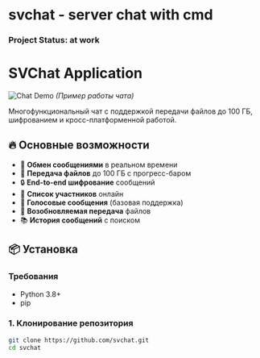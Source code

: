# svchat - server chat with cmd

### Project Status: at work


# SVChat Application

![Chat Demo](demo.gif) *(Пример работы чата)*

Многофункциональный чат с поддержкой передачи файлов до 100 ГБ, шифрованием и кросс-платформенной работой.

## 🔥 Основные возможности

- 📨 **Обмен сообщениями** в реальном времени
- 📁 **Передача файлов** до 100 ГБ с прогресс-баром
- 🔒 **End-to-end шифрование** сообщений
- 👥 **Список участников** онлайн
- 🎤 **Голосовые сообщения** (базовая поддержка)
- 🔄 **Возобновляемая передача** файлов
- 📚 **История сообщений** с поиском

## 📦 Установка

### Требования
- Python 3.8+
- pip

### 1. Клонирование репозитория
```bash
git clone https://github.com/svchat.git
cd svchat
